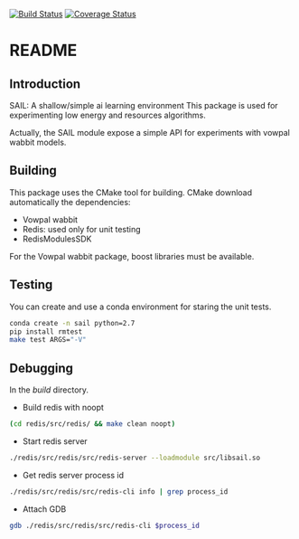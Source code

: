 [![Build Status](https://travis-ci.org/lmatthieu/sail.svg?branch=master)](https://travis-ci.org/lmatthieu/sail/)
[![Coverage Status](https://coveralls.io/repos/github/lmatthieu/sail/badge.svg?branch=master)](https://coveralls.io/github/lmatthieu/sail?branch=master)

# README 

## Introduction

SAIL: A shallow/simple ai learning environment
This package is used for experimenting low energy and resources algorithms.

Actually, the SAIL module expose a simple API for experiments with vowpal 
wabbit models.

## Building

This package uses the CMake tool for building. CMake download automatically the 
dependencies:
- Vowpal wabbit
- Redis: used only for unit testing
- RedisModulesSDK

For the Vowpal wabbit package, boost libraries must be available.


## Testing

You can create and use a conda environment for staring the unit tests.

``` bash
conda create -n sail python=2.7
pip install rmtest
make test ARGS="-V"
```

## Debugging

In the *build* directory.

- Build redis with noopt
```bash 
(cd redis/src/redis/ && make clean noopt)
```

- Start redis server
```bash
./redis/src/redis/src/redis-server --loadmodule src/libsail.so
```

- Get redis server process id
```bash
./redis/src/redis/src/redis-cli info | grep process_id
```

- Attach GDB
```bash
gdb ./redis/src/redis/src/redis-cli $process_id
```
